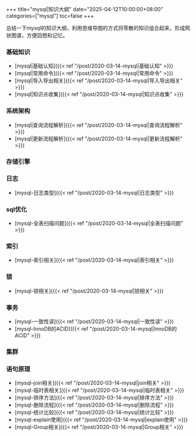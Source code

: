 +++
title="mysql|知识大纲"
date="2025-04-12T10:00:00+08:00"
categories=["mysql"]
toc=false
+++

总结一下mysql的知识大纲，利用思维导图的方式将零散的知识组合起来，形成网状图谱，方便回想和记忆。

### 基础知识

- [mysql|基础认知]({{< ref "/post/2020-03-14-mysql|基础认知" >}})
- [mysql|常用命令]({{< ref "/post/2020-03-14-mysql|常用命令" >}})
- [mysql|导入导出相关]({{< ref "/post/2020-03-14-mysql|导入导出相关" >}})
- [mysql|知识点收集]({{< ref "/post/2020-03-14-mysql|知识点收集" >}})

### 系统架构

- [mysql|查询流程解析]({{< ref "/post/2020-03-14-mysql|查询流程解析" >}})
- [mysql|更新流程解析]({{< ref "/post/2020-03-14-mysql|更新流程解析" >}})

### 存储引擎

### 日志

- [mysql-日志类型]({{< ref "/post/2020-03-14-mysql|日志类型" >}})

### sql优化

- [mysql-全表扫描问题]({{< ref "/post/2020-03-14-mysql|全表扫描问题" >}})

### 索引

- [mysql-索引相关]({{< ref "/post/2020-03-14-mysql|索引相关" >}})

### 锁

- [mysql-锁相关]({{< ref "/post/2020-03-14-mysql|锁相关" >}})


### 事务

- [mysql-一致性读]({{< ref "/post/2020-03-14-mysql|一致性读" >}})
- [mysql-InnoDB的ACID]({{< ref "/post/2020-03-14-mysql|InnoDB的ACID" >}})

### 集群

### 语句原理

- [mysql-join相关]({{< ref "/post/2020-03-14-mysql|join相关" >}})
- [mysql-临时表相关]({{< ref "/post/2020-03-14-mysql|临时表相关" >}})
- [mysql-排序方法]({{< ref "/post/2020-03-14-mysql|排序方法" >}})
- [mysql-删除流程]({{< ref "/post/2020-03-14-mysql|删除流程" >}})
- [mysql-统计比较]({{< ref "/post/2020-03-14-mysql|统计比较" >}})
- [mysql-explain使用]({{< ref "/post/2020-03-14-mysql|explain使用" >}})
- [mysql-Group相关]({{< ref "/post/2020-03-14-mysql|Group相关" >}})
